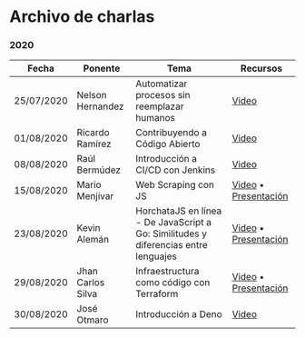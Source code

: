 # Archivo de charlas

### 2020

| Fecha  | Ponente | Tema | Recursos |
| ------------- | ------------- | ------------- | ------------- |
| 25/07/2020  | Nelson Hernandez  | Automatizar procesos sin reemplazar humanos  | [Video](https://www.facebook.com/364136607379922/videos/1522429117939110)  |
| 01/08/2020  | Ricardo Ramírez  | Contribuyendo a Código Abierto  | [Video](https://www.facebook.com/364136607379922/videos/338583260868244)  |
| 08/08/2020  | Raúl Bermúdez  | Introducción a CI/CD con Jenkins  | [Video](https://www.facebook.com/364136607379922/videos/630648197577443)  |
| 15/08/2020  | Mario Menjívar  | Web Scraping con JS  | [Video](https://www.facebook.com/364136607379922/videos/312400363298452) &bull; [Presentación](https://docs.google.com/presentation/d/1tptr-tJWVn6_Kp3OAPy18aInDyrzGTY7C8rK9C7uTns)  |
| 23/08/2020  | Kevin Alemán  | HorchataJS en línea - De JavaScript a Go: Similitudes y diferencias entre lenguajes  | [Video](https://www.facebook.com/364136607379922/videos/293612178405080/) &bull; [Presentación](https://docs.google.com/presentation/d/1dahDg3pf3A7-AlMuWUNzewXYIyV3XFD3fcqhCJySKDg/edit#slide=id.g33148270ac_0_143)  |
| 29/08/2020  | Jhan Carlos Silva  | Infraestructura como código con Terraform  | [Video](https://www.facebook.com/364136607379922/videos/2586475144949878) &bull; [Presentación](https://slides.com/shankyjs_/iac-terraform-horchatajs)  |
| 30/08/2020  | José Otmaro  | Introducción a Deno  | [Video](https://www.facebook.com/364136607379922/videos/409093953388267) |
